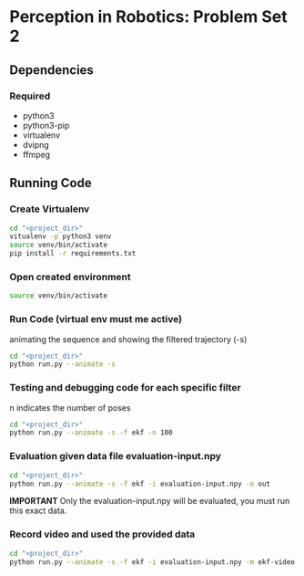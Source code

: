 # Perception in Robotics: Problem Set 2

## Dependencies

### Required

* python3
* python3-pip
* virtualenv
* dvipng
* ffmpeg


## Running Code

### Create Virtualenv

```bash
cd "<project_dir>"
vitualenv -p python3 venv
source venv/bin/activate
pip install -r requirements.txt
```

### Open created environment
```bash
source venv/bin/activate
```



### Run Code (virtual env must me active)

animating the sequence and showing the filtered trajectory (-s)
```bash
cd "<project_dir>"
python run.py --animate -s
```


### Testing and debugging code for each specific filter
n indicates the number of poses
```bash
cd "<project_dir>"
python run.py --animate -s -f ekf -n 100
```

### Evaluation given data file evaluation-input.npy
```bash
cd "<project_dir>"
python run.py --animate -s -f ekf -i evaluation-input.npy -o out
```

**IMPORTANT** Only the evaluation-input.npy will be evaluated, you must run this exact data.

### Record video and used the provided data
```bash
cd "<project_dir>"
python run.py --animate -s -f ekf -i evaluation-input.npy -m ekf-video.mp4 #or *.avi
```
